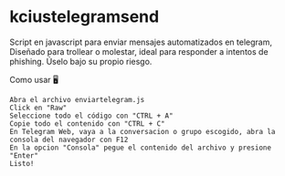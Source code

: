 # kciustelegramsend
Script en javascript para enviar mensajes automatizados en telegram, Diseñado para trollear o molestar, ideal para responder a intentos de phishing. Úselo bajo su propio riesgo.

Como usar 🖥️

    Abra el archivo enviartelegram.js
    Click en "Raw"
    Seleccione todo el código con "CTRL + A"
    Copie todo el contenido con "CTRL + C"
    En Telegram Web, vaya a la conversacion o grupo escogido, abra la consola del navegador con F12
    En la opcion "Consola" pegue el contenido del archivo y presione "Enter"
    Listo!

